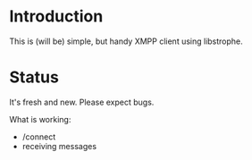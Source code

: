 # Introduction

This is (will be) simple, but handy XMPP client using libstrophe.

# Status

It's fresh and new. Please expect bugs.

What is working:

* /connect <jid> <pass>
* receiving messages
